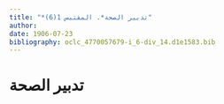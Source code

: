 ```yaml
---
title: "*تدبير الصحة*. المقتبس 1(6)"
author: 
date: 1906-07-23
bibliography: oclc_4770057679-i_6-div_14.d1e1583.bib
---
```




#  تدبير الصحة 

